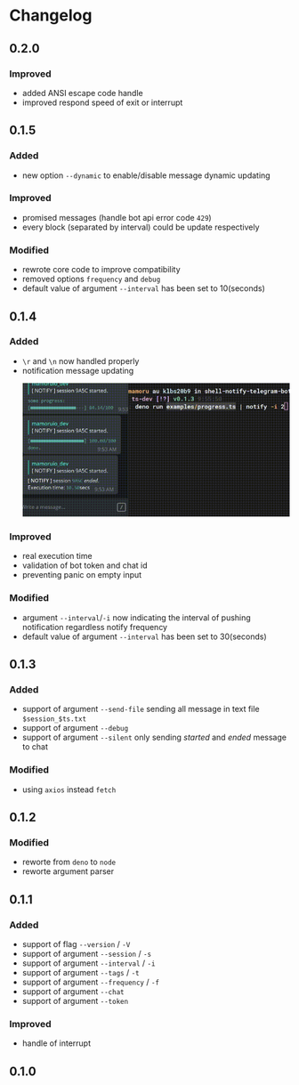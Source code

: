 # Changelog

## 0.2.0

### Improved

-   added ANSI escape code handle
-   improved respond speed of exit or interrupt

## 0.1.5

### Added

-   new option `--dynamic` to enable/disable message dynamic updating

### Improved

-   promised messages (handle bot api error code `429`)
-   every block (separated by interval) could be update respectively

### Modified

-   rewrote core code to improve compatibility
-   removed options `frequency` and `debug`
-   default value of argument `--interval` has been set to 10(seconds)

## 0.1.4

### Added

-   `\r` and `\n` now handled properly
-   notification message updating
    <p align="center">
    <img width="550px" src="https://github.com/MamoruDS/shell-notify-telegram-bot/raw/ts-dev/screenshots/preview_20BU0959.gif">
    </p>

### Improved

-   real execution time
-   validation of bot token and chat id
-   preventing panic on empty input

### Modified

-   argument `--interval`/`-i` now indicating the interval of pushing notification regardless notify frequency
-   default value of argument `--interval` has been set to 30(seconds)

## 0.1.3

### Added

-   support of argument `--send-file`
    sending all message in text file `$session_$ts.txt`
-   support of argument `--debug`
-   support of argument `--silent`
    only sending _started_ and _ended_ message to chat

### Modified

-   using `axios` instead `fetch`

## 0.1.2

### Modified

-   reworte from `deno` to `node`
-   reworte argument parser

## 0.1.1

### Added

-   support of flag `--version` / `-V`
-   support of argument `--session` / `-s`
-   support of argument `--interval` / `-i`
-   support of argument `--tags` / `-t`
-   support of argument `--frequency` / `-f`
-   support of argument `--chat`
-   support of argument `--token`

### Improved

-   handle of interrupt

## 0.1.0
